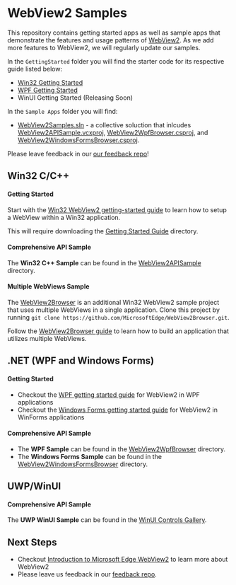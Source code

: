 # WebView2 Samples

This repository contains getting started apps as well as sample apps that demonstrate the features and usage patterns of [WebView2](https://aka.ms/webview2). As we add more features to WebView2, we will regularly update our samples.

In the ``GettingStarted`` folder you will find the starter code for its respective guide listed below:
- [Win32 Getting Started](https://docs.microsoft.com/en-us/microsoft-edge/webview2/gettingstarted/win32)
- [WPF Getting Started](https://docs.microsoft.com/en-us/microsoft-edge/webview2/gettingstarted/wpf)
- WinUI Getting Started (Releasing Soon)

In the ``Sample Apps`` folder you will find:
- [WebView2Samples.sln](SampleApps/WebView2Samples.sln) - a collective soluction that inlcudes [WebView2APISample.vcxproj](SampleApps/WebView2APISample/WebView2APISample.vcxproj), [WebView2WpfBrowser.csproj](SampleApps/WebView2WpfBrowser/WebView2WpfBrowser.csproj), and [WebView2WindowsFormsBrowser.csproj](SampleApps/WebView2WindowsFormsBrowser/WebView2WindowsFormsBrowser.csproj).


Please leave feedback in our [our feedback repo](https://aka.ms/webviewfeedback)!

## Win32 C/C++

#### Getting Started

Start with the [Win32 WebView2 getting-started guide](https://docs.microsoft.com/microsoft-edge/webview2/gettingstarted/win32) to learn how to setup a WebView within a Win32 application.

This will require downloading the [Getting Started Guide](https://github.com/MicrosoftEdge/WebView2Samples/tree/master/GettingStartedGuide) directory.

#### Comprehensive API Sample

The **Win32 C++ Sample** can be found in the [WebView2APISample](./WebView2APISample) directory.

#### Multiple WebViews Sample

The [WebView2Browser](https://github.com/MicrosoftEdge/WebView2Browser) is an additional Win32 WebView2 sample project that uses multiple WebViews in a single application. Clone this project by running `git clone https://github.com/MicrosoftEdge/WebView2Browser.git`.

Follow the [WebView2Browser guide](https://github.com/MicrosoftEdge/WebView2Browser) to learn how to build an application that utilizes multiple WebViews.

## .NET (WPF and Windows Forms)

#### Getting Started

* Checkout the [WPF getting started guide](https://docs.microsoft.com/microsoft-edge/webview2/gettingstarted/wpf) for WebView2 in WPF applications
* Checkout the [Windows Forms getting started guide](https://docs.microsoft.com/microsoft-edge/webview2/gettingstarted/winforms) for WebView2 in WinForms applications

#### Comprehensive API Sample

* The **WPF Sample** can be found in the [WebView2WpfBrowser](./WebView2WpfBrowser) directory.
* The **Windows Forms Sample** can be found in the [WebView2WindowsFormsBrowser](./WebView2WindowsFormsBrowser) directory.

## UWP/WinUI

#### Comprehensive API Sample

The **UWP WinUI Sample** can be found in the [WinUI Controls Gallery](https://github.com/microsoft/Xaml-Controls-Gallery/tree/winui3preview).

## Next Steps

* Checkout [Introduction to Microsoft Edge WebView2](aka.ms/webview) to learn more about WebView2
* Please leave us feedback in our [feedback repo](https://aka.ms/webviewfeedback).

